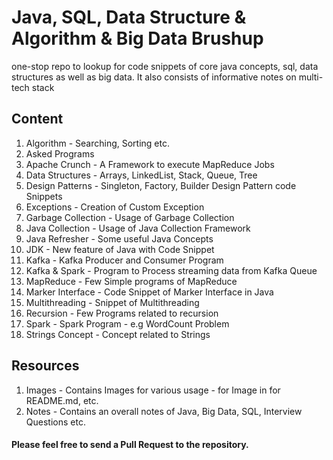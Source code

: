 # Java, SQL, Data Structure & Algorithm & Big Data Brushup
one-stop repo to lookup for code snippets of core java concepts, sql, data structures as well as big data. It also consists of informative notes on multi-tech stack 

## Content

1. Algorithm - Searching, Sorting etc.
2. Asked Programs
3. Apache Crunch - A Framework to execute MapReduce Jobs
4. Data Structures - Arrays, LinkedList, Stack, Queue, Tree
5. Design Patterns - Singleton, Factory, Builder Design Pattern code Snippets
6. Exceptions	- Creation of Custom Exception
7. Garbage Collection - Usage of Garbage Collection
8. Java Collection - Usage of Java Collection Framework	
9. Java Refresher - Some useful Java Concepts	
10. JDK - New feature of Java with Code Snippet	
11. Kafka	- Kafka Producer and Consumer Program
12. Kafka & Spark - Program to Process streaming data from Kafka Queue
13. MapReduce	 - Few Simple programs of MapReduce
14. Marker Interface - Code Snippet of Marker Interface in Java 
15. Multithreading - Snippet of Multithreading
16. Recursion - Few Programs related to recursion
17. Spark - Spark Program - e.g WordCount Problem
18. Strings Concept - Concept related to Strings

## Resources
1. Images - Contains Images for various usage - for Image in for README.md, etc. 
2. Notes - Contains an overall notes of Java, Big Data, SQL, Interview Questions etc.	

#### Please feel free to send a Pull Request to the repository.
